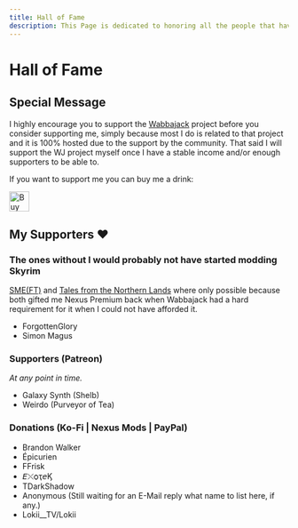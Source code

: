 ```yaml
---
title: Hall of Fame
description: This Page is dedicated to honoring all the people that have supported me and my projects in the past.
---
```

<!-- markdownlint-disable MD025 -->
# Hall of Fame

## Special Message

I highly encourage you to support the [Wabbajack](https://www.wabbajack.org/#/) project before you consider supporting me, simply because most I do is related to that project and it is 100% hosted due to the support by the community. That said I will support the WJ project myself once I have a stable income and/or enough supporters to be able to.

If you want to support me you can buy me a drink:
<!-- markdownlint-disable MD033 -->
<a href='https://ko-fi.com/L4L12PVW6' target='_blank'><img class="ko-fi" height='36' style='border:0px;height:36px;' src='https://cdn.ko-fi.com/cdn/kofi1.png?v=2' border='0' alt='Buy Me a Coffee at ko-fi.com' /></a>

## My Supporters ♥

### The ones without I would probably not have started modding Skyrim

[SME(FT)](https://eziothedeadpoet.github.io/SME-FT-/) and [Tales from the Northern Lands](https://eziothedeadpoet.github.io/Tales-from-the-Northern-Lands/) where only possible because both gifted me Nexus Premium back when Wabbajack had a hard requirement for it when I could not have afforded it.

- ForgottenGlory
- Simon Magus

### Supporters (Patreon)

*At any point in time.*

- Galaxy Synth (Shelb)
- Weirdo (Purveyor of Tea)

### Donations (Ko-Fi | Nexus Mods | PayPal)

- Brandon Walker
- Épicurien
- FFrisk
- 𝘌⤬ѻҭ𝘦Ϗ
- TDarkShadow
- Anonymous (Still waiting for an E-Mail reply what name to list here, if any.)
- Lokii__TV/Lokii
